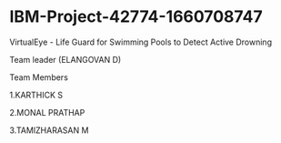 # IBM-Project-42774-1660708747
VirtualEye - Life Guard for Swimming Pools to Detect Active Drowning


Team leader (ELANGOVAN D)

Team Members

1.KARTHICK S

2.MONAL PRATHAP

3.TAMIZHARASAN M
